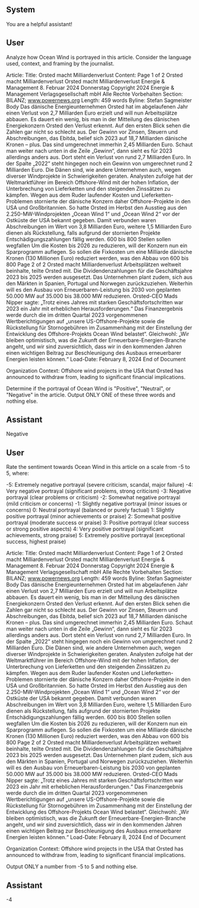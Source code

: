 ## System

You are a helpful assistant!

## User


Analyze how Ocean Wind is portrayed in this article. Consider the language used, context, and framing by the journalist.

Article:
Title: Orsted macht Milliardenverlust
Content: Page 1 of 2
Orsted macht Milliardenverlust
Orsted macht Milliardenverlust
Energie & Management
8. Februar 2024 Donnerstag
Copyright 2024 Energie & Management Verlagsgesellschaft mbH Alle Rechte Vorbehalten
Section: BILANZ; www.powernews.org
Length: 459 words
Byline: Stefan Sagmeister
Body
Das dänische Energieunternehmen Orsted hat im abgelaufenen Jahr einen Verlust von 2,7 Milliarden Euro erzielt 
und will nun Arbeitsplätze abbauen.
Es dauert ein wenig, bis man in der Mitteilung des dänischen Energiekonzern Orsted den Verlust erkennt. Auf den 
ersten Blick sehen die Zahlen gar nicht so schlecht aus. Der Gewinn vor Zinsen, Steuern und Abschreibungen, das 
Ebitda, belief sich 2023 auf 18,7 Milliarden dänische Kronen – plus. Das sind umgerechnet immerhin 2,45 
Milliarden Euro.
Schaut man weiter nach unten in die Zeile „Gewinn“, dann sieht es für 2023 allerdings anders aus. Dort steht ein 
Verlust von rund 2,7 Milliarden Euro. In der Spalte „2022“ steht hingegen noch ein Gewinn von umgerechnet rund 2 
Milliarden Euro.
Die Dänen sind, wie andere Unternehmen auch, wegen diverser Windprojekte in Schwierigkeiten geraten. 
Analysten zufolge hat der Weltmarktführer im Bereich Offshore-Wind mit der hohen Inflation, der Unterbrechung 
von Lieferketten und den steigenden Zinssätzen zu kämpfen. Wegen aus dem Ruder laufender Kosten und 
Lieferketten-Problemen stornierte der dänische Konzern daher Offshore-Projekte in den USA und Großbritannien.
So hatte Orsted im Herbst den Ausstieg aus den 2.250-MW-Windprojekten „Ocean Wind 1“ und „Ocean Wind 2“ 
vor der Ostküste der USA bekannt gegeben. Damit verbunden waren Abschreibungen im Wert von 3,8 Milliarden 
Euro, weitere 1,5 Milliarden Euro dienen als Rückstellung, falls aufgrund der stornierten Projekte 
Entschädigungszahlungen fällig werden.
600 bis 800 Stellen sollen wegfallen
Um die Kosten bis 2026 zu reduzieren, will der Konzern nun ein Sparprogramm auflegen. So sollen die Fixkosten 
um eine Milliarde dänische Kronen (130 Millionen Euro) reduziert werden, was den Abbau von 600 bis 800 
Page 2 of 2
Orsted macht Milliardenverlust
Arbeitsplätzen weltweit beinhalte, teilte Orsted mit. Die Dividendenzahlungen für die Geschäftsjahre 2023 bis 2025 
werden ausgesetzt.
Das Unternehmen plant zudem, sich aus den Märkten in Spanien, Portugal und Norwegen zurückzuziehen. 
Weiterhin will es den Ausbau von Erneuerbaren-Leistung bis 2030 von geplanten 50.000 MW auf 35.000 bis 38.000 
MW reduzieren.
Orsted-CEO Mads Nipper sagte: „Trotz eines Jahres mit starken Geschäftsfortschritten war 2023 ein Jahr mit 
erheblichen Herausforderungen.“ Das Finanzergebnis werde durch die im dritten Quartal 2023 vorgenommenen 
Wertberichtigungen auf „unsere US-Offshore-Projekte sowie die Rückstellung für Stornogebühren im 
Zusammenhang mit der Einstellung der Entwicklung des Offshore-Projekts Ocean Wind belastet“.
Gleichwohl: „Wir bleiben optimistisch, was die Zukunft der Erneuerbare-Energien-Branche angeht, und wir sind 
zuversichtlich, dass wir in den kommenden Jahren einen wichtigen Beitrag zur Beschleunigung des Ausbaus 
erneuerbarer Energien leisten können.“
Load-Date: February 8, 2024
End of Document

Organization Context: Offshore wind projects in the USA that Orsted has announced to withdraw from, leading to significant financial implications.

Determine if the portrayal of Ocean Wind is "Positive", "Neutral", or "Negative" in the article.
Output ONLY ONE of these three words and nothing else.


## Assistant

Negative

## User


Rate the sentiment towards Ocean Wind in this article on a scale from -5 to 5, where:

-5: Extremely negative portrayal (severe criticism, scandal, major failure)
-4: Very negative portrayal (significant problems, strong criticism)
-3: Negative portrayal (clear problems or criticism)
-2: Somewhat negative portrayal (mild criticism or concerns)
-1: Slightly negative portrayal (minor issues or concerns)
0: Neutral portrayal (balanced or purely factual)
1: Slightly positive portrayal (minor achievements or praise)
2: Somewhat positive portrayal (moderate success or praise)
3: Positive portrayal (clear success or strong positive aspects)
4: Very positive portrayal (significant achievements, strong praise)
5: Extremely positive portrayal (exceptional success, highest praise)

Article:
Title: Orsted macht Milliardenverlust
Content: Page 1 of 2
Orsted macht Milliardenverlust
Orsted macht Milliardenverlust
Energie & Management
8. Februar 2024 Donnerstag
Copyright 2024 Energie & Management Verlagsgesellschaft mbH Alle Rechte Vorbehalten
Section: BILANZ; www.powernews.org
Length: 459 words
Byline: Stefan Sagmeister
Body
Das dänische Energieunternehmen Orsted hat im abgelaufenen Jahr einen Verlust von 2,7 Milliarden Euro erzielt 
und will nun Arbeitsplätze abbauen.
Es dauert ein wenig, bis man in der Mitteilung des dänischen Energiekonzern Orsted den Verlust erkennt. Auf den 
ersten Blick sehen die Zahlen gar nicht so schlecht aus. Der Gewinn vor Zinsen, Steuern und Abschreibungen, das 
Ebitda, belief sich 2023 auf 18,7 Milliarden dänische Kronen – plus. Das sind umgerechnet immerhin 2,45 
Milliarden Euro.
Schaut man weiter nach unten in die Zeile „Gewinn“, dann sieht es für 2023 allerdings anders aus. Dort steht ein 
Verlust von rund 2,7 Milliarden Euro. In der Spalte „2022“ steht hingegen noch ein Gewinn von umgerechnet rund 2 
Milliarden Euro.
Die Dänen sind, wie andere Unternehmen auch, wegen diverser Windprojekte in Schwierigkeiten geraten. 
Analysten zufolge hat der Weltmarktführer im Bereich Offshore-Wind mit der hohen Inflation, der Unterbrechung 
von Lieferketten und den steigenden Zinssätzen zu kämpfen. Wegen aus dem Ruder laufender Kosten und 
Lieferketten-Problemen stornierte der dänische Konzern daher Offshore-Projekte in den USA und Großbritannien.
So hatte Orsted im Herbst den Ausstieg aus den 2.250-MW-Windprojekten „Ocean Wind 1“ und „Ocean Wind 2“ 
vor der Ostküste der USA bekannt gegeben. Damit verbunden waren Abschreibungen im Wert von 3,8 Milliarden 
Euro, weitere 1,5 Milliarden Euro dienen als Rückstellung, falls aufgrund der stornierten Projekte 
Entschädigungszahlungen fällig werden.
600 bis 800 Stellen sollen wegfallen
Um die Kosten bis 2026 zu reduzieren, will der Konzern nun ein Sparprogramm auflegen. So sollen die Fixkosten 
um eine Milliarde dänische Kronen (130 Millionen Euro) reduziert werden, was den Abbau von 600 bis 800 
Page 2 of 2
Orsted macht Milliardenverlust
Arbeitsplätzen weltweit beinhalte, teilte Orsted mit. Die Dividendenzahlungen für die Geschäftsjahre 2023 bis 2025 
werden ausgesetzt.
Das Unternehmen plant zudem, sich aus den Märkten in Spanien, Portugal und Norwegen zurückzuziehen. 
Weiterhin will es den Ausbau von Erneuerbaren-Leistung bis 2030 von geplanten 50.000 MW auf 35.000 bis 38.000 
MW reduzieren.
Orsted-CEO Mads Nipper sagte: „Trotz eines Jahres mit starken Geschäftsfortschritten war 2023 ein Jahr mit 
erheblichen Herausforderungen.“ Das Finanzergebnis werde durch die im dritten Quartal 2023 vorgenommenen 
Wertberichtigungen auf „unsere US-Offshore-Projekte sowie die Rückstellung für Stornogebühren im 
Zusammenhang mit der Einstellung der Entwicklung des Offshore-Projekts Ocean Wind belastet“.
Gleichwohl: „Wir bleiben optimistisch, was die Zukunft der Erneuerbare-Energien-Branche angeht, und wir sind 
zuversichtlich, dass wir in den kommenden Jahren einen wichtigen Beitrag zur Beschleunigung des Ausbaus 
erneuerbarer Energien leisten können.“
Load-Date: February 8, 2024
End of Document

Organization Context: Offshore wind projects in the USA that Orsted has announced to withdraw from, leading to significant financial implications.

Output ONLY a number from -5 to 5 and nothing else.


## Assistant

-4

